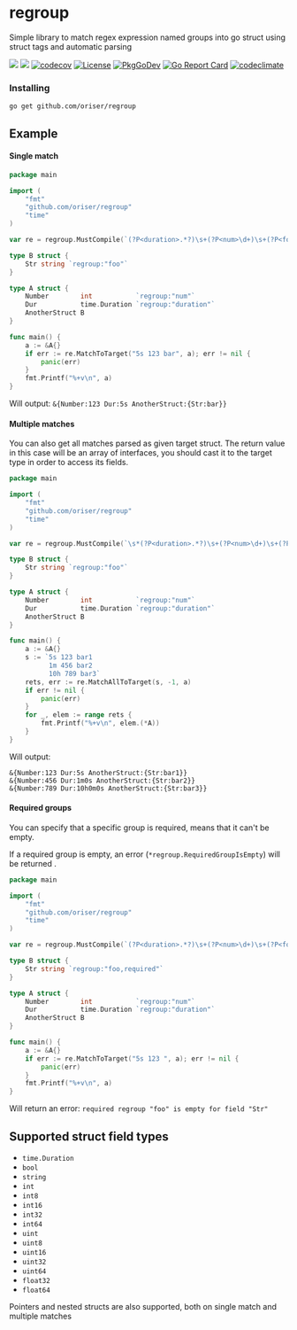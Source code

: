 # regroup
Simple library to match regex expression named groups into go struct using struct tags and automatic parsing

![](https://github.com/oriser/regroup/workflows/reviewdog/badge.svg)
![](https://github.com/oriser/regroup/workflows/Go/badge.svg)
[![codecov](https://codecov.io/gh/oriser/regroup/branch/master/graph/badge.svg)](https://codecov.io/gh/oriser/regroup)
[![License](https://img.shields.io/badge/License-Apache%202.0-blue.svg)](https://opensource.org/licenses/Apache-2.0)
[![PkgGoDev](https://pkg.go.dev/badge/github.com/oriser/regroup)](https://pkg.go.dev/github.com/oriser/regroup)
[![Go Report Card](https://goreportcard.com/badge/github.com/oriser/regroup?a=b)](https://goreportcard.com/report/github.com/oriser/regroup)
[![codeclimate](https://api.codeclimate.com/v1/badges/169ebfa87cb6af0c6db6/maintainability)](https://goreportcard.com/report/github.com/oriser/regroup)

### Installing
`go get github.com/oriser/regroup`


## Example
#### Single match
```go
package main

import (
	"fmt"
	"github.com/oriser/regroup"
	"time"
)

var re = regroup.MustCompile(`(?P<duration>.*?)\s+(?P<num>\d+)\s+(?P<foo>.*)`)

type B struct {
	Str string `regroup:"foo"`
}

type A struct {
	Number        int           `regroup:"num"`
	Dur           time.Duration `regroup:"duration"`
	AnotherStruct B
}

func main() {
	a := &A{}
	if err := re.MatchToTarget("5s 123 bar", a); err != nil {
		panic(err)
	}
	fmt.Printf("%+v\n", a)
}

```
Will output:
`&{Number:123 Dur:5s AnotherStruct:{Str:bar}}`

#### Multiple matches
You can also get all matches parsed as given target struct. The return value in this
case will be an array of interfaces, you should cast it to the target type in order to access its fields.
```go
package main

import (
	"fmt"
	"github.com/oriser/regroup"
	"time"
)

var re = regroup.MustCompile(`\s*(?P<duration>.*?)\s+(?P<num>\d+)\s+(?P<foo>.*)`)

type B struct {
	Str string `regroup:"foo"`
}

type A struct {
	Number        int           `regroup:"num"`
	Dur           time.Duration `regroup:"duration"`
	AnotherStruct B
}

func main() {
	a := &A{}
	s := `5s 123 bar1
		  1m 456 bar2
		  10h 789 bar3`
	rets, err := re.MatchAllToTarget(s, -1, a)
	if err != nil {
		panic(err)
	}
	for _, elem := range rets {
		fmt.Printf("%+v\n", elem.(*A))
	}
}

```
Will output:
```
&{Number:123 Dur:5s AnotherStruct:{Str:bar1}}
&{Number:456 Dur:1m0s AnotherStruct:{Str:bar2}}
&{Number:789 Dur:10h0m0s AnotherStruct:{Str:bar3}}
```

#### Required groups
You can specify that a specific group is required, means that it can't be empty.

If a required group is empty, an error (`*regroup.RequiredGroupIsEmpty`) will be returned .
```go
package main

import (
	"fmt"
	"github.com/oriser/regroup"
	"time"
)

var re = regroup.MustCompile(`(?P<duration>.*?)\s+(?P<num>\d+)\s+(?P<foo>.*)`)

type B struct {
	Str string `regroup:"foo,required"`
}

type A struct {
	Number        int           `regroup:"num"`
	Dur           time.Duration `regroup:"duration"`
	AnotherStruct B
}

func main() {
	a := &A{}
	if err := re.MatchToTarget("5s 123 ", a); err != nil {
		panic(err)
	}
	fmt.Printf("%+v\n", a)
}
```
Will return an error: `required regroup "foo" is empty for field "Str"`

## Supported struct field types
- `time.Duration`
- `bool`
- `string`
- `int`
- `int8`
- `int16`
- `int32`
- `int64`
- `uint`
- `uint8`
- `uint16`
- `uint32`
- `uint64`
- `float32`
- `float64`

Pointers and nested structs are also supported, both on single match and multiple matches
